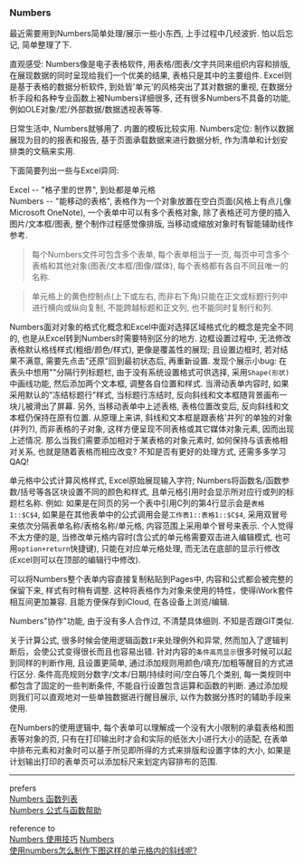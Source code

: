 ### Numbers

最近需要用到Numbers简单处理/展示一些小东西, 上手过程中几经波折. 怕以后忘记, 简单整理了下.

直观感受:
Numbers像是电子表格软件, 用表格/图表/文字共同来组织内容和排版, 在展现数据的同时呈现给我们一个优美的结果, 表格只是其中的主要组件.
Excel则是基于表格的数据分析软件, 到处皆'单元'的风格突出了其对数据的重视, 在数据分析手段和各种专业函数上被Numbers详细很多, 还有很多Numbers不具备的功能, 例如OLE对象/宏/外部数据/数据透视表等等.

日常生活中, Numbers就够用了. 内置的模板比较实用.
Numbers定位: 制作以数据展现为目的的报表和报告, 基于页面承载数据来进行数据分析, 作为清单和计划安排类的文稿来实用.

下面简要列出一些与Excel异同:

Excel -- "格子里的世界", 到处都是单元格  <br />
Numbers -- "能移动的表格", 表格作为一个对象放置在空白页面(风格上有点儿像Microsoft OneNote), 一个表单中可以有多个表格对象, 除了表格还可方便的插入图片/文本框/图表, 整个制作过程感觉像排版, 当移动或缩放对象时有智能辅助线作参考.

> 每个Numbers文件可包含多个表单, 每个表单相当于一页, 每页中可含多个表格和其他对象(图表/文本框/图像/媒体), 每个表格都有各自不同且唯一的名称.

> 单元格上的黄色控制点(上下或左右, 而非右下角)只能在正文或标题行列中进行横向或纵向复制, 不能跨越标题和正文列, 也不能同时复制行和列.

Numbers面对对象的格式化概念和Excel中面对选择区域格式化的概念是完全不同的, 也是从Excel转到Numbers时需要特别区分的地方.
边框设置过程中, 无法修改表格默认格线样式(粗细/颜色/样式), 更像是覆盖性的展现; 且设置边框时, 若对结果不满意, 需要先点击"还原"回到最初状态后, 再重新设置.
发现个展示小bug: 在表头中想用"\"分隔行列标题栏, 由于没有系统设置格式可供选择, 采用`Shape(形状)`中画线功能, 然后添加两个文本框, 调整各自位置和样式.
当滑动表单内容时, 如果采用默认的"冻结标题行"样式, 当标题行冻结时, 反向斜线和文本框随背景画布一块儿被滑出了屏幕. 另外, 当移动表单中上述表格, 表格位置改变后, 反向斜线和文本框仍保持在原有位置. 从原理上来讲, 斜线和文本框是跟表格'并列'的单独的对象(并列?), 而非表格的子对象, 这样方便呈现不同表格或其它媒体对象元素, 因而出现上述情况. 那么当我们需要添加相对于某表格的对象元素时, 如何保持与该表格相对关系, 也就是随着表格而相应改变? 不知是否有更好的处理方式, 还需多多学习 QAQ!

单元格中公式计算风格样式, Excel原始展现输入字符; Numbers将函数名/函数参数/括号等各区块设置不同的颜色和样式, 且单元格引用时会显示所对应行或列的标题栏名称.
例如: 如果是在同页的另一个表中引用C列的第4行显示会是`表格1::$C$4`, 如果是在其他表单中的公式调用会是`工作表1::表格1::$C$4`, 采用双冒号来依次分隔表单名称/表格名称/单元格, 内容范围上采用单个冒号来表示.
个人觉得不太方便的是, 当修改单元格内容时(含公式的单元格需要双击进入编辑模式, 也可用`option+return`快捷键), 只能在对应单元格处理, 而无法在底部的显示行修改(Excel则可以在顶部的编辑行中修改).

可以将Numbers整个表单内容直接复制粘贴到Pages中, 内容和公式都会被完整的保留下来, 样式有时稍有调整. 这种将表格作为对象来使用的特性，使得iWork套件相互间更加兼容. 且能方便保存到iCloud, 在各设备上浏览/编辑.

Numbers"协作"功能, 由于没有多人合作过, 不清楚具体细则. 不知是否跟GIT类似.

关于计算公式, 很多时候会使用逻辑函数`IF`来处理例外和异常, 然而加入了逻辑判断后，会使公式变得很长而且也容易出错.
针对内容的`条件高亮显示`很多时候可以起到同样的判断作用, 且设置更简单, 通过添加规则用颜色/填充/加粗等醒目的方式进行区分.
条件高亮规则分数字/文本/日期/持续时间/空白等几个类别, 每一类规则中都包含了固定的一些判断条件, 不能自行设置包含运算和函数的判断.
通过添加规则我们可以直观地对一些单独数据进行醒目展示, 以作为数据分拣时的辅助手段来使用.

在Numbers的使用逻辑中, 每个表单可以理解成一个没有大小限制的承载表格和图表等对象的页, 只有在打印输出时才会和实际的纸张大小进行大小的适配, 在表单中排布元素和对象时可以基于所见即所得的方式来排版和设置字体的大小, 如果是计划输出打印的表单页可以添加标尺来划定内容排布的范围.


---

prefers  <br />
[Numbers 函数列表](https://www.apple.com/cn/mac/numbers/compatibility/functions.html)  <br />
[Numbers 公式与函数帮助](http://help.apple.com/functions/mac/5.0/#/ffaef5aeec8)

reference to  <br />
[Numbers 使用技巧](https://www.zhihu.com/topic/19620969/hot)
[Numbers](http://www.jianshu.com/p/2bc7c210b7d9)  <br />
[使用numbers怎么制作下图这样的单元格内的斜线呢?](http://bbs.feng.com/read-htm-tid-7693040.html)

